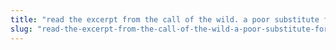 ```yaml
---
title: "read the excerpt from the call of the wild. a poor substitute for food was this hide, just as it had been stripped from the starved horses of the cattlemen six months back. in its frozen state it was more like strips of galvanized iron, and when a dog wrestled it into his stomach it thawed into thin and innutritious leathery strings and into a mass of short hair, irritating and indigestible. the sensory details in this excerpt help the reader understand how cold and harsh the weather is. how long food rations can last on the trail. how desperate the dogs are to eat. how poorly treated the horses are."
slug: "read-the-excerpt-from-the-call-of-the-wild-a-poor-substitute-for-food-was-this-hide-just-as-it-had-b"
---
```


